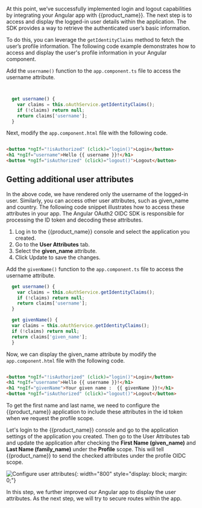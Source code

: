 

At this point, we’ve successfully implemented login and logout capabilities by integrating your Angular app with {{product_name}}. The next step is to access and display the logged-in user details within the application. The SDK provides a way to retrieve the authenticated user’s basic information.

To do this, you can leverage the `getIdentityClaims` method to fetch the user’s profile information. The following code example demonstrates how to access and display the user's profile information in your Angular component. 

Add the `username()` function to the `app.component.ts` file to access the username attribute. 

```javascript title="app.component.ts"


  get username() {
    var claims = this.oAuthService.getIdentityClaims();
    if (!claims) return null;
    return claims['username'];
  }


```


Next, modify the `app.component.html` file with the following code. 

```html title="app.component.html" hl_lines="2"

<button *ngIf="!isAuthorized" (click)="login()">Login</button>
<h1 *ngIf="username">Hello {{ username }}!</h1>
<button *ngIf="isAuthorized" (click)="logout()">Logout</button>

```


## Getting additional user attributes

In the above code, we have rendered only the username of the logged-in user. Similarly, you can access other user attributes, such as given_name and country. The following code snippet illustrates how to access these attributes in your app. The Angular OAuth2 OIDC SDK is responsible for processing the ID token and decoding these attributes. 

1. Log in to the {{product_name}} console and select the application you created.
2. Go to the **User Attributes** tab.
3. Select the **given_name** attribute.
4. Click Update to save the changes.

Add the `givenName()` function to the `app.component.ts` file to access the username attribute. 

```javascript title="app.component.ts" hl_lines="7-11" 
  get username() {
    var claims = this.oAuthService.getIdentityClaims();
    if (!claims) return null;
    return claims['username'];
  }

  get givenName() {
  var claims = this.oAuthService.getIdentityClaims();
  if (!claims) return null;
  return claims['given_name'];
  }

```


Now, we can display the given_name attribute by modify the `app.component.html` file with the following code. 

```html title="app.component.html" hl_lines="3"

<button *ngIf="!isAuthorized" (click)="login()">Login</button>
<h1 *ngIf="username">Hello {{ username }}!</h1>
<h1 *ngIf="givenName">Your given name :  {{ givenName }}!</h1>
<button *ngIf="isAuthorized" (click)="logout()">Logout</button>

```
To get the first name and last name, we need to configure the {{product_name}} application to include these attributes in the id token when we request the profile scope.

Let's login to the {{product_name}} console and go to the application settings of the application you created. Then go to the User Attributes tab and update the application after checking the **First Name (given_name)** and **Last Name (family_name)** under the **Profile** scope. This will tell {{product_name}} to send the checked attributes under the profile OIDC scope.

![Configure user attributes]({{base_path}}/assets/img/complete-guides/nodejs/image13.png){: width="800" style="display: block; margin: 0;"}

In this step, we further improved our Angular app to display the user attributes. As the next step, we will try to secure routes within the app.
